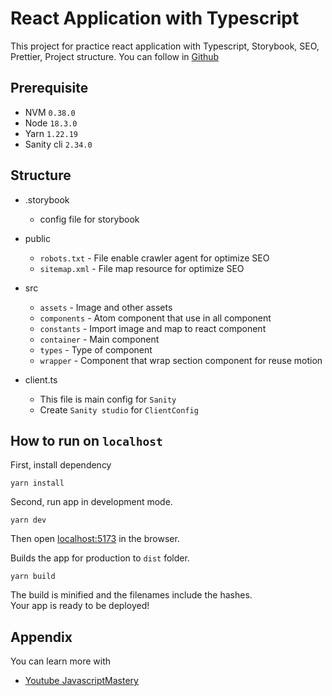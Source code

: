 # React Application with Typescript

This project for practice react application with Typescript, Storybook, SEO, Prettier, Project structure.
You can follow in [Github](https://github.com/mrtripop/react-bootstrap-typescript)

## Prerequisite

- NVM `0.38.0`
- Node `18.3.0`
- Yarn `1.22.19`
- Sanity cli `2.34.0`

## Structure

- .storybook

  - config file for storybook

- public

  - `robots.txt` - File enable crawler agent for optimize SEO
  - `sitemap.xml` - File map resource for optimize SEO

- src

  - `assets` - Image and other assets
  - `components` - Atom component that use in all component
  - `constants` - Import image and map to react component
  - `container` - Main component
  - `types` - Type of component
  - `wrapper` - Component that wrap section component for reuse motion

- client.ts

  - This file is main config for `Sanity`
  - Create `Sanity studio` for `ClientConfig`

## How to run on `localhost`

First, install dependency

```
yarn install
```

Second, run app in development mode.

```
yarn dev
```

Then open [localhost:5173](http://localhost:5173) in the browser.

Builds the app for production to `dist` folder.

```
yarn build
```

The build is minified and the filenames include the hashes.\
Your app is ready to be deployed!

## Appendix

You can learn more with

- [Youtube JavascriptMastery](https://www.youtube.com/watch?v=3HNyXCPDQ7Q&ab_channel=JavaScriptMastery)
